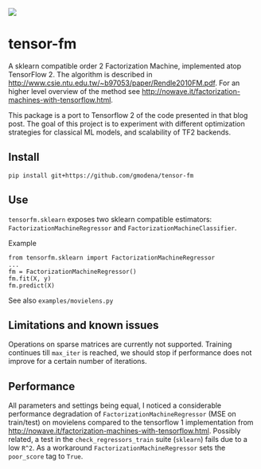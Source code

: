 ![](https://github.com/gmodena/tensor-fm/workflows/build/badge.svg)

# tensor-fm

A sklearn compatible order 2 Factorization Machine, implemented atop TensorFlow 2.
The algorithm is described in http://www.csie.ntu.edu.tw/~b97053/paper/Rendle2010FM.pdf. For an higher level
overview of the method see http://nowave.it/factorization-machines-with-tensorflow.html.

This package is a port to Tensorflow 2 of the code presented in that blog post. The goal of this project is
to experiment with different optimization strategies for classical ML models, and scalability of
TF2 backends.

## Install

```
pip install git+https://github.com/gmodena/tensor-fm
```

## Use

`tensorfm.sklearn` exposes two sklearn compatible estimators: `FactorizationMachineRegressor`
and `FactorizationMachineClassifier`.

Example
```
from tensorfm.sklearn import FactorizationMachineRegressor
...
fm = FactorizationMachineRegressor()
fm.fit(X, y)
fm.predict(X)
```

See also `examples/movielens.py`

## Limitations and known issues

Operations on sparse matrices are currently not supported.
Training continues till `max_iter` is reached, we should stop if performance does not improve for a certain number
of iterations.

## Performance

All parameters and settings being equal, I noticed a considerable performance degradation of
`FactorizationMachineRegressor` (MSE on train/test) on movielens compared to the tensorflow 1 implementation
from http://nowave.it/factorization-machines-with-tensorflow.html.
Possibly related, a test in the `check_regressors_train` suite (`sklearn`) fails due to a low `R^2`. As a workaround
`FactorizationMachineRegressor` sets the `poor_score` tag to `True`.